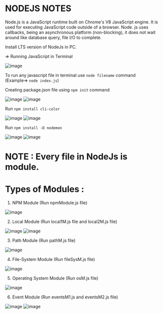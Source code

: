 # NODEJS NOTES

Node.js is a JavaScript runtime built on Chrome's V8 JavaScript engine. It is used for executing JavaScript code outside of a browser.
Node. js uses callbacks, being an asynchronous platform (non-blocking), it does not wait around like database query, file I/O to complete.

Install LTS version of NodeJs in PC.

=> Running JavaScript in Terminal

![image](https://user-images.githubusercontent.com/90856664/148516830-f023f94c-8bd8-4d9a-b3b8-73ebe13c58be.png)

To run any javascript file in terminal use `node filename` command   (Example=> `node index.js`)

Creating package.json file using `npm init` command 

![image](https://user-images.githubusercontent.com/90856664/148523189-a43018c8-07cd-41b7-83e9-e8e6662ca71c.png)
![image](https://user-images.githubusercontent.com/90856664/148523468-8f6b6bd3-5e6a-49f8-ac32-ef3590b8ce7f.png)

Run `npm install cli-color`

![image](https://user-images.githubusercontent.com/90856664/148524538-20eb2f17-ca62-49bf-9dca-52a57df7d75d.png)
![image](https://user-images.githubusercontent.com/90856664/148524569-ec61b2c9-e4f4-4f42-bc6b-8a2b747302c2.png)

Run `npm install -D nodemon`

![image](https://user-images.githubusercontent.com/90856664/148527628-f1e9a161-01a0-4cea-8151-0e23c87ff0d5.png)
![image](https://user-images.githubusercontent.com/90856664/148527668-f25a85de-f55e-495b-acc6-733540989dbc.png)


# NOTE : Every file in NodeJs is module.

# Types of Modules :

1. NPM Module (Run npmModule.js file)

![image](https://user-images.githubusercontent.com/86548591/148542247-d8c787e4-4de5-47b7-91a9-e9935ac6cd19.png)

2. Local Module (Run local1M.js file and local2M.js file)

![image](https://user-images.githubusercontent.com/86548591/148543986-bc554a88-a279-42bb-99d8-473a86291dd7.png)
![image](https://user-images.githubusercontent.com/86548591/148547628-7589e420-45f1-4f7b-a6f2-6888251963f2.png)

3. Path Module (Run pathM.js file)

![image](https://user-images.githubusercontent.com/86548591/148590524-bf7ca7f3-0e23-44e5-8abb-19587bb05400.png)

4. File-System Module (Run fileSysM.js file)

![image](https://user-images.githubusercontent.com/86548591/148594847-5063ee47-d1f8-466d-8ea7-a10c832c39f8.png)

5. Operating System Module (Run osM.js file)

![image](https://user-images.githubusercontent.com/86548591/148597905-aac2daa3-680e-4916-9b21-e239bcb7d99e.png)

6. Event Module (Run eventsM1.js and eventsM2.js file)

![image](https://user-images.githubusercontent.com/86548591/148633580-06ef94af-4d7c-4900-a20d-400b9281dc81.png)
![image](https://user-images.githubusercontent.com/86548591/148633754-4c0230a0-cf6d-45bb-bf9b-1daee065c918.png)


